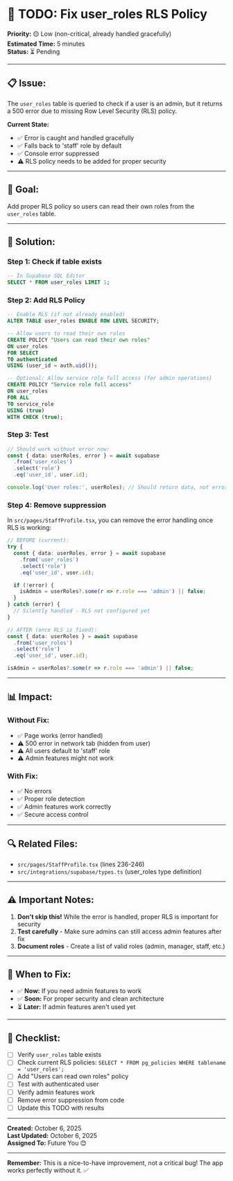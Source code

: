 # 🔐 TODO: Fix user_roles RLS Policy

**Priority:** 🟡 Low (non-critical, already handled gracefully)  
**Estimated Time:** 5 minutes  
**Status:** ⏳ Pending

---

## 📋 **Issue:**

The `user_roles` table is queried to check if a user is an admin, but it returns a 500 error due to missing Row Level Security (RLS) policy.

**Current State:**
- ✅ Error is caught and handled gracefully
- ✅ Falls back to 'staff' role by default
- ✅ Console error suppressed
- ⚠️ RLS policy needs to be added for proper security

---

## 🎯 **Goal:**

Add proper RLS policy so users can read their own roles from the `user_roles` table.

---

## 🔧 **Solution:**

### **Step 1: Check if table exists**

```sql
-- In Supabase SQL Editor
SELECT * FROM user_roles LIMIT 1;
```

### **Step 2: Add RLS Policy**

```sql
-- Enable RLS (if not already enabled)
ALTER TABLE user_roles ENABLE ROW LEVEL SECURITY;

-- Allow users to read their own roles
CREATE POLICY "Users can read their own roles" 
ON user_roles 
FOR SELECT 
TO authenticated 
USING (user_id = auth.uid());

-- Optional: Allow service role full access (for admin operations)
CREATE POLICY "Service role full access" 
ON user_roles 
FOR ALL 
TO service_role 
USING (true) 
WITH CHECK (true);
```

### **Step 3: Test**

```typescript
// Should work without error now:
const { data: userRoles, error } = await supabase
  .from('user_roles')
  .select('role')
  .eq('user_id', user.id);

console.log('User roles:', userRoles); // Should return data, not error
```

### **Step 4: Remove suppression**

In `src/pages/StaffProfile.tsx`, you can remove the error handling once RLS is working:

```typescript
// BEFORE (current):
try {
  const { data: userRoles, error } = await supabase
    .from('user_roles')
    .select('role')
    .eq('user_id', user.id);

  if (!error) {
    isAdmin = userRoles?.some(r => r.role === 'admin') || false;
  }
} catch (error) {
  // Silently handled - RLS not configured yet
}

// AFTER (once RLS is fixed):
const { data: userRoles } = await supabase
  .from('user_roles')
  .select('role')
  .eq('user_id', user.id);

isAdmin = userRoles?.some(r => r.role === 'admin') || false;
```

---

## 📊 **Impact:**

### **Without Fix:**
- ✅ Page works (error handled)
- ⚠️ 500 error in network tab (hidden from user)
- ⚠️ All users default to 'staff' role
- ⚠️ Admin features might not work

### **With Fix:**
- ✅ No errors
- ✅ Proper role detection
- ✅ Admin features work correctly
- ✅ Secure access control

---

## 🔍 **Related Files:**

- `src/pages/StaffProfile.tsx` (lines 236-246)
- `src/integrations/supabase/types.ts` (user_roles type definition)

---

## ⚠️ **Important Notes:**

1. **Don't skip this!** While the error is handled, proper RLS is important for security
2. **Test carefully** - Make sure admins can still access admin features after fix
3. **Document roles** - Create a list of valid roles (admin, manager, staff, etc.)

---

## 🎯 **When to Fix:**

- ✅ **Now:** If you need admin features to work
- ✅ **Soon:** For proper security and clean architecture
- ⏳ **Later:** If admin features aren't used yet

---

## 📝 **Checklist:**

- [ ] Verify `user_roles` table exists
- [ ] Check current RLS policies: `SELECT * FROM pg_policies WHERE tablename = 'user_roles';`
- [ ] Add "Users can read own roles" policy
- [ ] Test with authenticated user
- [ ] Verify admin features work
- [ ] Remove error suppression from code
- [ ] Update this TODO with results

---

**Created:** October 6, 2025  
**Last Updated:** October 6, 2025  
**Assigned To:** Future You 😊

---

**Remember:** This is a nice-to-have improvement, not a critical bug! The app works perfectly without it. ✅
